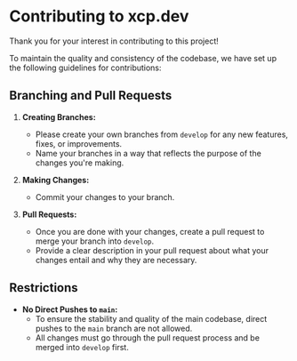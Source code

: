 # Contributing to xcp.dev

Thank you for your interest in contributing to this project! 

To maintain the quality and consistency of the codebase, we have set up the following guidelines for contributions:

## Branching and Pull Requests

1. **Creating Branches:**
    - Please create your own branches from `develop` for any new features, fixes, or improvements.
    - Name your branches in a way that reflects the purpose of the changes you're making.

2. **Making Changes:**
    - Commit your changes to your branch.

3. **Pull Requests:**
    - Once you are done with your changes, create a pull request to merge your branch into `develop`.
    - Provide a clear description in your pull request about what your changes entail and why they are necessary.

## Restrictions

- **No Direct Pushes to `main`:**
    - To ensure the stability and quality of the main codebase, direct pushes to the `main` branch are not allowed.
    - All changes must go through the pull request process and be merged into `develop` first.
